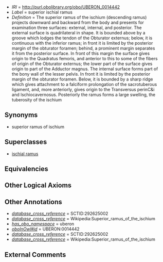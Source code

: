  * *IRI* = http://purl.obolibrary.org/obo/UBERON_0014442
 * *Label* = superior ischial ramus
 * *Definition* = The superior ramus of the ischium (descending ramus) projects downward and backward from the body and presents for examination three surfaces: external, internal, and posterior. The external surface is quadrilateral in shape. It is bounded above by a groove which lodges the tendon of the Obturator externus; below, it is continuous with the inferior ramus; in front it is limited by the posterior margin of the obturator foramen; behind, a prominent margin separates it from the posterior surface. In front of this margin the surface gives origin to the Quadratus femoris, and anterior to this to some of the fibers of origin of the Obturator externus; the lower part of the surface gives origin to part of the Adductor magnus. The internal surface forms part of the bony wall of the lesser pelvis. In front it is limited by the posterior margin of the obturator foramen. Below, it is bounded by a sharp ridge which gives attachment to a falciform prolongation of the sacrotuberous ligament, and, more anteriorly, gives origin to the Transversus perinC&i and Ischiocavernosus. Posteriorly the ramus forms a large swelling, the tuberosity of the ischium

## Synonyms

 * superior ramus of ischium

## Superclasses

 * [ischial ramus](../../UBERON/41/UBERON_0014441.md)

## Equivalencies


## Other Logical Axioms


## Other Annotations

 * *[database_cross_reference](../../ef/oboInOwl#hasDbXref.md)* = SCTID:292625002
 * *[database_cross_reference](../../ef/oboInOwl#hasDbXref.md)* = Wikipedia:Superior_ramus_of_the_ischium
 * *[has_obo_namespace](../../ce/oboInOwl#hasOBONamespace.md)* = uberon
 * *[oboInOwl#id](../../id/oboInOwl#id.md)* = UBERON:0014442
 * *[database_cross_reference](../../ef/oboInOwl#hasDbXref.md)* = SCTID:292625002
 * *[database_cross_reference](../../ef/oboInOwl#hasDbXref.md)* = Wikipedia:Superior_ramus_of_the_ischium

## External Comments


